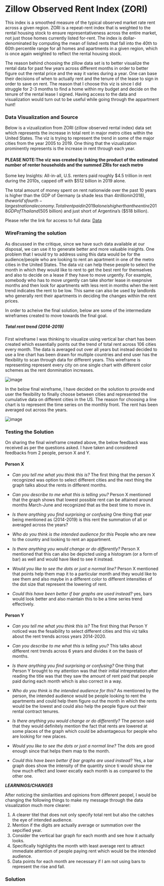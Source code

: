 # Zillow Observed Rent Index (ZORI)

This index is a smoothed measure of the typical observed market rate rent across a given region. ZORI is a repeat-rent index that is weighted to the rental housing 
stock to ensure representativeness across the entire market, not just those homes currently listed for-rent. The index is dollar-denominated by computing 
the mean of listed rents that fall into the 40th to 60th percentile range for all homes and apartments in a given region, which is once again weighted 
to reflect the rental housing stock.

The reason behind choosing the zillow data set is to better visualize the rental data for past few years across different months in order to better figure out the 
rental price and the way it varies during a year. One can base their decisions of when to actually rent and the tenure of the lease to sign in order to save on rent.
The reason that I choose this viz is since I did struggle for 2-3 months to find a home within my budget and decide on the tenure of the rental lease I signed. Having
access to the data and visualization would turn out to be useful while going through the appartment hunt!

### Data Visualization and Source 

Below is a vizualization from ZORI (zillow observed rental index) data set which represents the increase in total rent in major metro cities within the United States.
The viz is trying to represent the trend in some of the major cities from the year 2005 to 2019. One thing that the vizualization prominently represents is the increase
in rent through each year.

#### PLEASE NOTE:The viz was created by taking the product of the estimated number of renter households and the summed ZRIs for each metro

Some key Insights: All-in-all, U.S. renters paid roughly $4.5 trillion in rent during the 2010s, capped off with $512 billion in 2019 alone.

The total amount of money spent on rent nationwide over the past 10 years is higher than the GDP of Germany (a shade less than $4 trillion in 2018), the world’s fourth-largest 
national economy. Total rent paid in 2019 alone is higher than the entire 2018 GDP of Thailand ($505 billion) and just short of Argentina’s ($518 billion).

<div class="flourish-embed flourish-bar-chart-race" data-src="visualisation/1078503"><script src="https://public.flourish.studio/resources/embed.js"></script></div>

Please refer the link for access to full data: [Data](https://files.zillowstatic.com/research/public_csvs/zori/Metro_ZORI_AllHomesPlusMultifamily_SSA.csv?t=1636241110)

### WireFraming the solution

As discussed in the critique, since we have such data available at our disposal, we can use it to generate better and more valuable insights. One problem that I would try to 
address using this data would be for the audience/people who are looking to rent an apartment in one of the metro cities in the United States. The data viz can help these
people to select the month in which they would like to rent to get the best rent for themselves and also to decide on a lease if they have to move urgently. For example,
somebody who has to move urgently can take shorter lease in exepnsive months and then look for apartments with less rent in months when the rent trend indicates the rent to
be low. This same can also be used by landlords who generally rent their apartments in deciding the changes within the rent prices.

In order to acheive the final solution, below are some of the intermediate wireframes created to move towards the final goal.

##### Total rent trend (2014-2019)

First wireframe I was thinking to visualize using vertical bar chart has been created which essentially points out the trend of total rent across 106 cities every month. The data is averaged out over all years but instead decided to use a line chart has been drawn for multiple countries and end user has the flexibility to scan through data for different years. This wireframe is representing represent every city on one single chart with different color schemes as the rent donmination increases.

![image](https://user-images.githubusercontent.com/37357639/140671714-bc33e8b4-bcbe-4659-b7b7-692cc4f963bd.png)

In the below final wireframe, I have decided on the solution to provide end user the flexibility to finally choose between cities and represented the cumulative data on
different cities in the US. The reason for choosing a line chart is to represent the time series on the monthly front. The rent has been averaged out across the years.

![image](https://user-images.githubusercontent.com/37357639/140684969-7d1e3a7f-2cc2-4a28-94e5-aba02f8b4e33.png)

### Testing the Solution

On sharing the final wireframe created above, the below feedback was received as per the questions asked. I have taken and considered feedbacks from 2 people, person X and Y.

#### Person X

- *Can you tell me what you think this is?*
The first thing that the person X recognized was option to select different cities and the next thing the graph talks about the rents in different months. 

- *Can you describe to me what this is telling you?*
Person X mentioned that the graph shows that lowest possible rent can be attained around months March-June and recognized that as the best time to move in.

- *Is there anything you find surprising or confusing*
One thing that year being mentioned as (2014-2019) is this rent the summation of all or averaged across the years?

- *Who do you think is the intended audience for this*
People who are new to the country and looking to rent an appartment.

- *Is there anything you would change or do differently?*
Person X mentioned that this can also be depicted using a histogram (or a form of bar) as well and would  have liked to see it instead.

- *Would you like to see the dots or just a normal line?*
Person X mentioned that points help them map it to a particular month and they would like to see them and also maybe in a different color to different intensities of the dot 
size that represent the lowering of rent.

- *Could this have been better if bar graphs are used instead?*
yes, bars would look better and also maintain this to be a time series trend effectively.

#### Person Y

- *Can you tell me what you think this is?*
The first thing that Person Y noticed was the fesaibility to select different cities and this viz talks about the rent trends across years 2014-2020.

- *Can you describe to me what this is telling you?*
This talks about different rent trends across 6 years and divides it on the basis of months.

- *Is there anything you find surprising or confusing?*
One thing that Person Y brought to my attention was that their initial intrepretation after reading the title was that they saw the amount of rent paid that people paid during each month which is also correct in a way.

- *Who do you think is the intended audience for this?*
As mentioned by the person, the intended audience would be people looking to rent the apartments and could help them figure out the month in which the rents would be the 
lowest and could also help the people figure out their rental contract tenures.

- *Is there anything you would change or do differently?*
The person said that they would definitely mention the fact that rents are lowered at some places of the graph which could be advantageous for people who are looking for new 
places.

- *Would you like to see the dots or just a normal line?*
The dots are good enough since that helps them map to the month.

- *Could this have been better if bar graphs are used instead?*
Yes, a bar graph does show the intensity of the quantity since ti would show me how much effect and lower excatly each month is as compared to the other one.

***LEARNINGS/CHANGES***

After noticing the similarities and opinions from different peopel, I would be changing the following things to make my message through the data visualization much more 
clearer:
1. A clearer titel that does not only specify total rent but also the catches the eye of intended audience.
2. Mention if the digits are actually average or summation over the sepcified year.
3. Consider the vertical bar graph for each month and see how it actually looks.
4. Specifically highlights the month with least average rent to attract immediate attention of people paying rent which would be the intended audience.
5. Data points for each month are necessary if I am not using bars to represent the rise and fall.

### Solution

